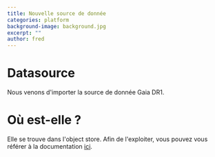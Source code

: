 ```yaml
---
title: Nouvelle source de donnée
categories: platform
background-image: background.jpg
excerpt: ""
author: fred
---
```


# Datasource
Nous venons d'importer la source de donnée Gaia DR1.

# Où est-elle ?
Elle se trouve dans l'object store. Afin de l'exploiter, vous pouvez vous référer à la documentation [ici](https://galactica.isima.fr/doc/prise_en_main/acceder-aux-donnees.html).